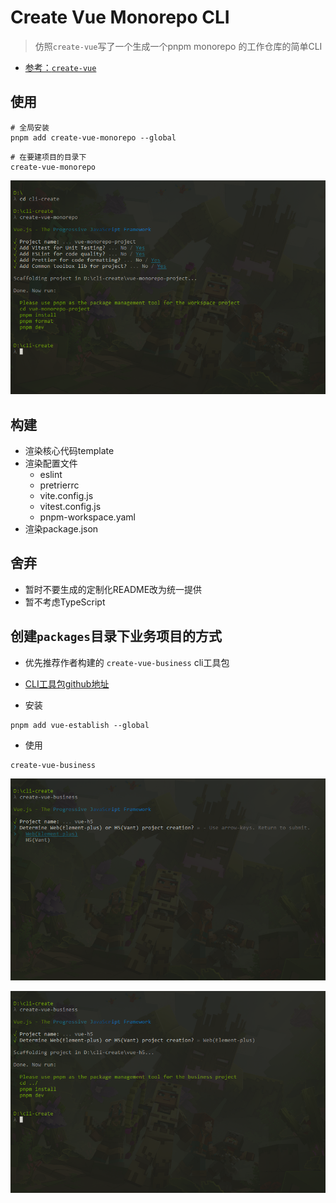 # Create Vue Monorepo CLI

> 仿照`create-vue`写了一个生成一个pnpm monorepo 的工作仓库的简单CLI

- [参考：`create-vue`](https://github.com/vuejs/create-vue#readme)

## 使用

```shell
# 全局安装
pnpm add create-vue-monorepo --global
```

```shell
# 在要建项目的目录下
create-vue-monorepo
```

![演示](https://github.com/laqudee/create-vue-monorepo/blob/master/media/it-work.png)


## 构建

- 渲染核心代码template
- 渲染配置文件
  - eslint
  - pretrierrc
  - vite.config.js
  - vitest.config.js
  - pnpm-workspace.yaml
- 渲染package.json

## 舍弃
- 暂时不要生成的定制化README改为统一提供
- 暂不考虑TypeScript

## 创建`packages`目录下业务项目的方式

- 优先推荐作者构建的 `create-vue-business` cli工具包

- [CLI工具包github地址](https://github.com/laqudee/create-vue-business)

- 安装

```shell
pnpm add vue-establish --global
```

- 使用

```shell
create-vue-business
```

![演示before](https://github.com/laqudee/create-vue-business/blob/main/media/before-business.png)


![演示after](https://github.com/laqudee/create-vue-business/blob/main/media/after-business.png)
